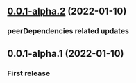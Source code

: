 ## [0.0.1-alpha.2](https://github.com/mdx-lib/mdx-lib/compare/v0.0.1-alpha.1...v0.0.1-alpha.2) (2022-01-10)
### peerDependencies related updates

## 0.0.1-alpha.1 (2022-01-10)
### First release
